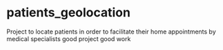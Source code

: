 # patients_geolocation
Project to locate patients in order to facilitate their home appointments by medical specialists
good project
good work

